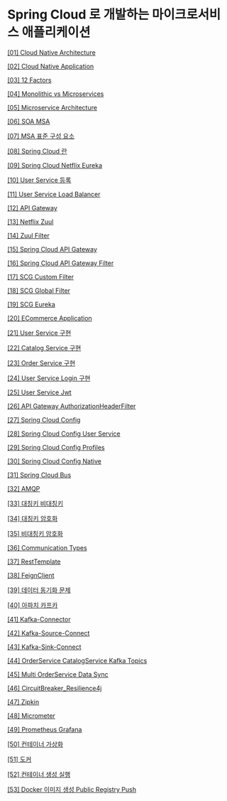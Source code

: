 # Spring Cloud 로 개발하는 마이크로서비스 애플리케이션

[[01] Cloud Native Architecture](./[01]_클라우드_네이티브_아키텍쳐/index.md)

[[02] Cloud Native Application](./[02]_클라우드_네이티브_애플리케이션/index.md)

[[03] 12 Factors](./[03]_12_Factors/index.md)

[[04] Monolithic vs Microservices](./[04]_모놀리틱_마이크로서비스/index.md)

[[05] Microservice Architecture](./[05]_마이크로서비스_아키텍쳐/index.md)

[[06] SOA MSA](./[06]_SOA_MSA/index.md)

[[07] MSA 표준 구성 요소](./[07]_MSA_표준_구성요소/index.md)

[[08] Spring Cloud 란](./[08]_SpringCloud란/index.md)

[[09] Spring Cloud Netflix Eureka](./[09]_Spring_Cloud_Netflix_Eureka/index.md)

[[10] User Service 등록](./[10]_User_Service_등록/index.md)

[[11] User Service Load Balancer](./[11]_User_Service_Load_Balancer/index.md)

[[12] API Gateway](./[12]_API_Gateway/index.md)

[[13] Netflix Zuul](./[13]_Netflix_Zuul/index.md)

[[14] Zuul Filter](./[14]_Zuul_Filter/index.md)

[[15] Spring Cloud API Gateway](./[15]_Spring_Cloud_API_Gateway/index.md)

[[16] Spring Cloud API Gateway Filter](./[16]_Spring_Cloud_API_Gateway_Filter/index.md)

[[17] SCG Custom Filter](./[17]_SCG_Custom_Filter/index.md)

[[18] SCG Global Filter](./[18]_SCG_Global_Filter/index.md)

[[19] SCG Eureka](./[19]_SCG_Eureka/index.md)

[[20] ECommerce Application](./[20]_ECommerce_Application/index.md)

[[21] User Service 구현](./[21]_User_Service/index.md)

[[22] Catalog Service 구현](./[22]_Catalogs_Service/index.md)

[[23] Order Service 구현](./[23]_Order_Service/index.md)

[[24] User Service Login 구현](./[24]_User_Service_Login/index.md)

[[25] User Service Jwt](./[25]_User_Service_Jwt/index.md)

[[26] API Gateway AuthorizationHeaderFilter](./[26]_API_Gateway_AuthorizationHeaderFilter/index.md)

[[27] Spring Cloud Config](./[27]_Spring_Cloud_Config/index.md)

[[28] Spring Cloud Config User Service](./[28]_Spring_Cloud_Config_User_Service/index.md)

[[29] Spring Cloud Config Profiles](./[29]_Spring_Cloud_Config_Profiles/index.md)

[[30] Spring Cloud Config Native](./[30]_Spring_Cloud_Config_Native/index.md)

[[31] Spring Cloud Bus](./[31]_Spring_Cloud_Bus/index.md)

[[32] AMQP](./[32]_AMQP/index.md)

[[33] 대칭키 비대칭키](./[33]_대칭키_비대칭키/index.md)

[[34] 대칭키 암호화](./[34]_대칭키_암호화/index.md)

[[35] 비대칭키 암호화](./[35]_비대칭키_암호화/index.md)

[[36] Communication Types](./[36]_Communication_Types/index.md)

[[37] RestTemplate](./[37]_RestTemplate/index.md)

[[38] FeignClient](./[38]_FeignClient/index.md)

[[39] 데이터 동기화 문제](./[39]_데이터_동기화_문제/index.md)

[[40] 아파치 카프카](./[40]_아파치_카프카/index.md)

[[41] Kafka-Connector](./[41]_Kafka_Connector/index.md)

[[42] Kafka-Source-Connect](./[42]_Kafka_Source_Connect/index.md)

[[43] Kafka-Sink-Connect](./[43]_Kafka_Sink_Connect/index.md)

[[44] OrderService CatalogService Kafka Topics](./[44]_OrderService_CatalogService_Kafka_Topics/index.md)

[[45] Multi OrderService Data Sync](./[45]_Multi_OrderService_Data_Sync/index.md)

[[46] CircuitBreaker_Resilience4j](./[46]_CircuitBreaker_Resilience4j/index.md)

[[47] Zipkin](./[47]_Zipkin/index.md)

[[48] Micrometer](./[48]_Micrometer/index.md)

[[49] Prometheus Grafana](./[49]_Prometheus_Grafana/index.md)

[[50] 컨테이너 가상화](./[50]_컨테이너_가상화/index.md)

[[51] 도커](./[51]_도커/index.md)

[[52] 컨테이너 생성 실행](./[52]_컨테이너_생성_실행/index.md)

[[53] Docker 이미지 생성 Public Registry Push](./[53]_Docker_이미지_생성_Public_Registry_Push/index.md)

